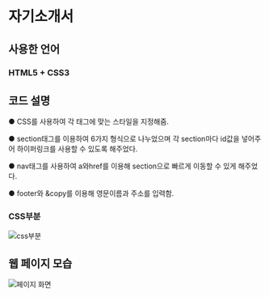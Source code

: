 # 자기소개서
 
 ## 사용한 언어
 ### HTML5 + CSS3
 
 ## 코드 설명
 ● CSS를 사용하여 각 태그에 맞는 스타일을 지정해줌.
 
 ● section태그를 이용하여 6가지 형식으로 나누었으며 각 section마다 id값을 넣어주어 하이퍼링크를 사용할 수 있도록 해주었다.
 
 ● nav태그를 사용하여 a와href를 이용해 section으로 빠르게 이동할 수 있게 해주었다.
 
 ● footer와 &copy를 이용해 영문이름과 주소를 입력함.
 ### CSS부분
 ![css부분](https://user-images.githubusercontent.com/93521099/160247015-04facdea-1c39-4946-82d2-64c95c651bb7.png)

 ## 웹 페이지 모습
![페이지 화면](https://user-images.githubusercontent.com/93521099/160247154-44e6bd05-4d11-4329-8200-96a7ed6d203f.png)



